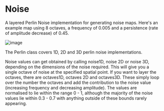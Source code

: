 # Noise
A layered Perlin Noise implementation for generating noise maps. Here's an example map using 8 octaves, a frequency of 0.005 and a persistence (rate of amplitude decrease) of 0.45.

![image](https://user-images.githubusercontent.com/45768379/109888785-06fd8900-7c7c-11eb-955c-4bb9f81b5358.png)

The Perlin class covers 1D, 2D and 3D perlin noise implementations.

Noise values can get obtained by calling noise1D, noise 2D or noise 3D, depending on the dimensions of the noise required. This will give you a single octave of noise at the specified spatial point. If you want to layer the octaves, there are octaves1D, octaves 2D and octaves3D. These simply loop over the number the octaves and add the contribution to the noise value (increasing frequency and decreasing amplitude). The values are normalised to lie within the range 0 - 1, although the majority of the noise values lie within 0.3 - 0.7 with anything outside of these bounds rarely appearing. 
